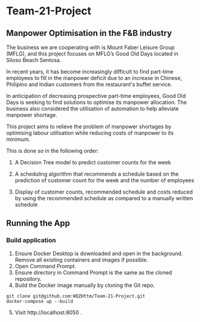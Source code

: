# Team-21-Project 

## Manpower Optimisation in the F&B industry

The business we are cooperating with is Mount Faber Leisure Group (MFLG), and this project focuses on MFLG’s Good Old Days located in Siloso Beach Sentosa.

In recent years, it has become increasingly difficult to find part-time employees to fill in the manpower deficit due to an increase in Chinese, Philipino and Indian customers from the restaurant's buffet service.

In anticipation of decreasing prospective part-time employees, Good Old Days is seeking to find solutions to optimise its manpower allocation. The business also considered the utilisation of automation to help alleviate manpower shortage.

This project aims to relieve the problem of manpower shortages by optimising labour utilisation while reducing costs of manpower to its minimum.

This is done so in the following order: 

1. A Decision Tree model to predict customer counts for the week

2. A scheduling algorithm that recommends a schedule based on the prediction of customer count for the week and the number of employees 

3. Display of customer counts, recommended schedule and costs reduced by using the recommended schedule as compared to a manually written schedule  


## Running the App

### Build application
1. Ensure Docker Desktop is downloaded and open in the background. Remove all existing containers and images if possible.
2. Open Command Prompt.
3. Ensure directory in Command Prompt is the same as the cloned repository.
4. Build the Docker image manually by cloning the Git repo.
```
git clone git@github.com:WQZHttm/Team-21-Project.git
docker-compose up --build
```
5. Visit http://localhost:8050 .
